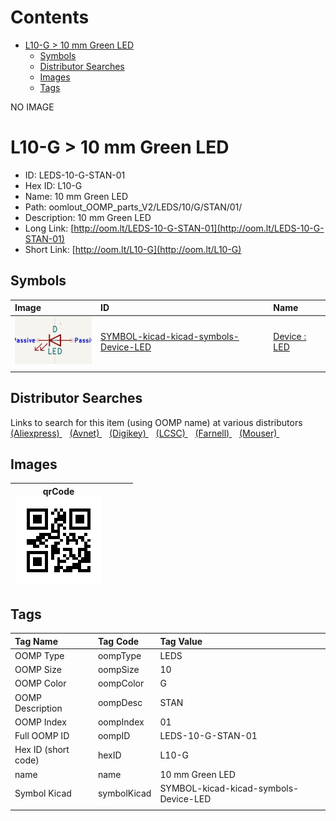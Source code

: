 



Contents
========

* [L10-G > 10 mm Green LED](#l10-g--10-mm-green-led)
	* [Symbols](#symbols)
	* [Distributor Searches](#distributor-searches)
	* [Images](#images)
	* [Tags](#tags)
  
NO IMAGE  
# L10-G > 10 mm Green LED

- ID: LEDS-10-G-STAN-01
- Hex ID: L10-G
- Name: 10 mm Green LED
- Path: oomlout_OOMP_parts_V2/LEDS/10/G/STAN/01/
- Description: 10 mm Green LED
- Long Link: [http://oom.lt/LEDS-10-G-STAN-01](http://oom.lt/LEDS-10-G-STAN-01)
- Short Link: [http://oom.lt/L10-G](http://oom.lt/L10-G)

## Symbols
  

|Image|ID|Name|
| :--- | :--- | :--- |
|[![](https://raw.githubusercontent.com/oomlout/oomlout_OOMP_eda_V2/main/SYMBOL/kicad/kicad-symbols/Device/LED/image_140.png)](https://github.com/oomlout/oomlout_OOMP_eda_V2/tree/main/SYMBOL/kicad/kicad-symbols/Device/LED/)|[SYMBOL-kicad-kicad-symbols-Device-LED](https://github.com/oomlout/oomlout_OOMP_eda_V2/tree/main/SYMBOL/kicad/kicad-symbols/Device/LED/)|[Device : LED](https://github.com/oomlout/oomlout_OOMP_eda_V2/tree/main/SYMBOL/kicad/kicad-symbols/Device/LED/)|
||||

## Distributor Searches
  
Links to search for this item (using OOMP name) at various distributors  
[(Aliexpress) ](https://www.aliexpress.com/wholesale?SearchText=111710+mm+Green+LED)&nbsp;&nbsp;&nbsp;[(Avnet) ](https://www.avnet.com/shop/us/search/10+mm+Green+LED)&nbsp;&nbsp;&nbsp;[(Digikey) ](https://www.digikey.co.uk/en/products/result?s=10+mm+Green+LED)&nbsp;&nbsp;&nbsp;[(LCSC) ](https://www.lcsc.com/search?q=10+mm+Green+LED)&nbsp;&nbsp;&nbsp;[(Farnell) ](https://uk.farnell.com/search?st=10+mm+Green+LED)&nbsp;&nbsp;&nbsp;[(Mouser) ](https://www.mouser.com/c/?q=10+mm+Green+LED)&nbsp;&nbsp;&nbsp;
## Images
  

|qrCode<br>[![](https://raw.githubusercontent.com/oomlout/oomlout_OOMP_parts_V2/main/LEDS/10/G/STAN/01/qrCode_140.png)](https://github.com/oomlout/oomlout_OOMP_parts_V2/tree/main/LEDS/10/G/STAN/01/qrCode.png)||||
| :---: | :---: | :---: | :---: |

## Tags
  

|Tag Name|Tag Code|Tag Value|
| :--- | :--- | :--- |
|OOMP Type|oompType|LEDS|
|OOMP Size|oompSize|10|
|OOMP Color|oompColor|G|
|OOMP Description|oompDesc|STAN|
|OOMP Index|oompIndex|01|
|Full OOMP ID|oompID|LEDS-10-G-STAN-01|
|Hex ID (short code)|hexID|L10-G|
|name|name|10 mm Green LED|
|Symbol Kicad|symbolKicad|SYMBOL-kicad-kicad-symbols-Device-LED|
||||
